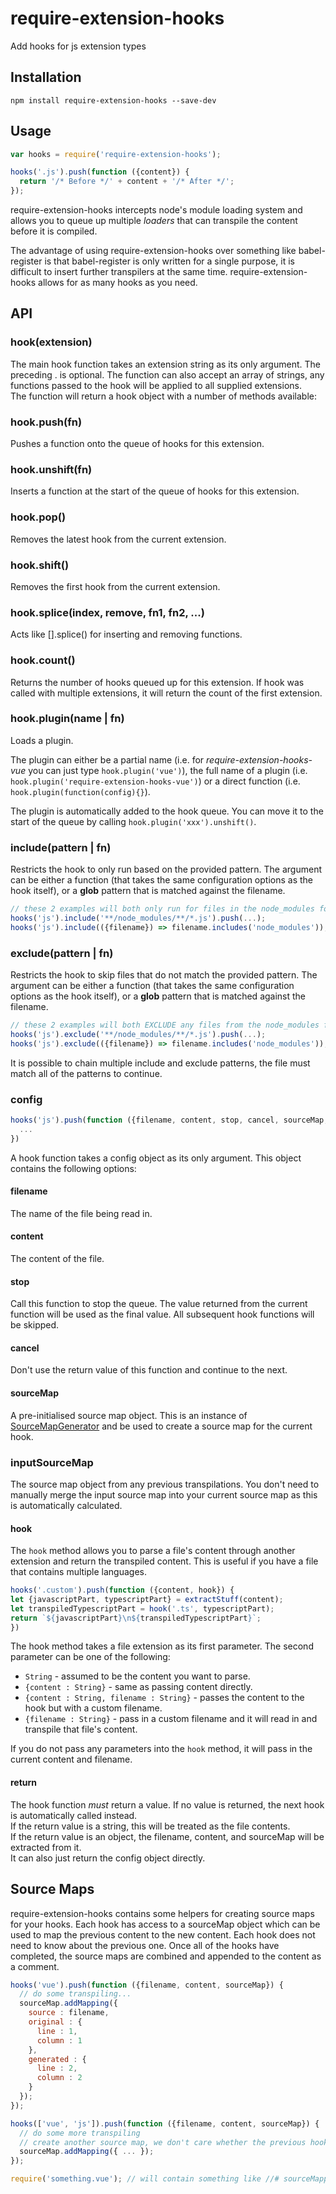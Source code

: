 # require-extension-hooks
Add hooks for js extension types

## Installation  
`npm install require-extension-hooks --save-dev`

## Usage  
```javascript
var hooks = require('require-extension-hooks');

hooks('.js').push(function ({content}) {
  return '/* Before */' + content + '/* After */';
});
```

require-extension-hooks intercepts node's module loading system and allows you to queue up multiple *loaders* that can transpile the content before it is compiled.  

The advantage of using require-extension-hooks over something like babel-register is that babel-register is only written for a single purpose, it is difficult to insert further transpilers at the same time. require-extension-hooks allows for as many hooks as you need.  

## API  
### hook(extension)  
The main hook function takes an extension string as its only argument. The preceding . is optional. The function can also accept an array of strings, any functions passed to the hook will be applied to all supplied extensions.  
The function will return a hook object with a number of methods available:  

### hook.push(fn)  
Pushes a function onto the queue of hooks for this extension.  

### hook.unshift(fn)  
Inserts a function at the start of the queue of hooks for this extension.  

### hook.pop()
Removes the latest hook from the current extension.

### hook.shift()
Removes the first hook from the current extension.

### hook.splice(index, remove, fn1, fn2, ...)  
Acts like [].splice() for inserting and removing functions.  

### hook.count()  
Returns the number of hooks queued up for this extension. If hook was called with multiple extensions, it will return the count of the first extension.  

### hook.plugin(name | fn)  
Loads a plugin.

The plugin can either be a partial name (i.e. for *require-extension-hooks-vue* you can just type `hook.plugin('vue')`), the full name of a plugin (i.e. `hook.plugin('require-extension-hooks-vue')`) or a direct function (i.e. `hook.plugin(function(config){}`).  

The plugin is automatically added to the hook queue. You can move it to the start of the queue by calling `hook.plugin('xxx').unshift()`.

### include(pattern | fn)
Restricts the hook to only run based on the provided pattern. The argument can be either a function (that takes the same configuration options as the hook itself), or a **glob** pattern that is matched against the filename.
```js
// these 2 examples will both only run for files in the node_modules folder
hooks('js').include('**/node_modules/**/*.js').push(...);
hooks('js').include(({filename}) => filename.includes('node_modules'));
```

### exclude(pattern | fn)
Restricts the hook to skip files that do not match the provided pattern. The argument can be either a function (that takes the same configuration options as the hook itself), or a **glob** pattern that is matched against the filename.
```js
// these 2 examples will both EXCLUDE any files from the node_modules folder
hooks('js').exclude('**/node_modules/**/*.js').push(...);
hooks('js').exclude(({filename}) => filename.includes('node_modules'));
```

It is possible to chain multiple include and exclude patterns, the file must match all of the patterns to continue.

### config  
```js
hooks('js').push(function ({filename, content, stop, cancel, sourceMap, hook}) {
  ...
})
```
A hook function takes a config object as its only argument. This object contains the following options:  
#### filename  
  The name of the file being read in.  
#### content  
  The content of the file.  
#### stop  
  Call this function to stop the queue. The value returned from the current function will be used as the final value. All subsequent hook functions will be skipped.  
#### cancel  
  Don't use the return value of this function and continue to the next.  
#### sourceMap  
  A pre-initialised source map object. This is an instance of [SourceMapGenerator](https://www.npmjs.com/package/source-map) and be used to create a source map for the current hook.  
### inputSourceMap  
  The source map object from any previous transpilations. You don't need to manually merge the input source map into your current source map as this is automatically calculated.  
#### hook
  The `hook` method allows you to parse a file's content through another extension and return the transpiled content. This is useful if you have a file that contains multiple languages.
  ```js
hooks('.custom').push(function ({content, hook}) {
  let {javascriptPart, typescriptPart} = extractStuff(content);
  let transpiledTypescriptPart = hook('.ts', typescriptPart);
  return `${javascriptPart}\n${transpiledTypescriptPart}`;
})
```
The hook method takes a file extension as its first parameter. The second parameter can be one of the following:
- `String` - assumed to be the content you want to parse.
- `{content : String}` - same as passing content directly.
- `{content : String, filename : String}` - passes the content to the hook but with a custom filename.
- `{filename : String}` - pass in a custom filename and it will read in and transpile that file's content.

If you do not pass any parameters into the `hook` method, it will pass in the current content and filename.

#### return  
The hook function *must* return a value. If no value is returned, the next hook is automatically called instead.  
If the return value is a string, this will be treated as the file contents.  
If the return value is an object, the filename, content, and sourceMap will be extracted from it.  
It can also just return the config object directly.  


## Source Maps  
require-extension-hooks contains some helpers for creating source maps for your hooks. Each hook has access to a sourceMap object which can be used to map the previous content to the new content. Each hook does not need to know about the previous one. Once all of the hooks have completed, the source maps are combined and appended to the content as a comment.  
```javascript
hooks('vue').push(function ({filename, content, sourceMap}) {
  // do some transpiling...
  sourceMap.addMapping({
    source : filename,
    original : {
      line : 1,
      column : 1
    },
    generated : {
      line : 2,
      column : 2
    }
  });
});

hooks(['vue', 'js']).push(function ({filename, content, sourceMap}) {
  // do some more transpiling
  // create another source map, we don't care whether the previous hook created a source map or not
  sourceMap.addMapping({ ... });
});

require('something.vue'); // will contain something like //# sourceMappingURL=datblahblah
```
